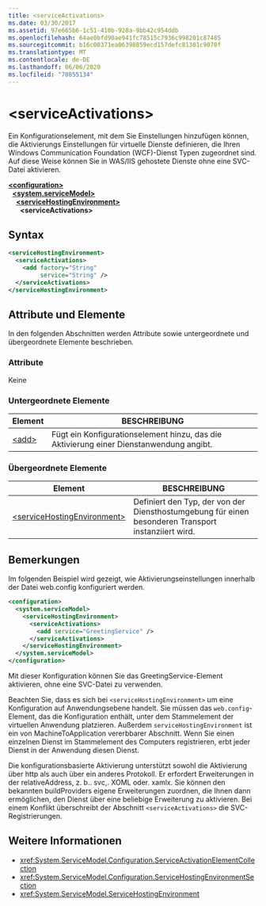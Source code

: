 ```yaml
---
title: <serviceActivations>
ms.date: 03/30/2017
ms.assetid: 97e665b6-1c51-410b-928a-9bb42c954ddb
ms.openlocfilehash: 64ae0bfd90ae941fc78515c7936c998201c87485
ms.sourcegitcommit: b16c00371ea06398859ecd157defc81301c9070f
ms.translationtype: MT
ms.contentlocale: de-DE
ms.lasthandoff: 06/06/2020
ms.locfileid: "70855134"
---
```

# \<serviceActivations>

Ein Konfigurationselement, mit dem Sie Einstellungen hinzufügen können, die Aktivierungs Einstellungen für virtuelle Dienste definieren, die Ihren Windows Communication Foundation (WCF)-Dienst Typen zugeordnet sind. Auf diese Weise können Sie in WAS/IIS gehostete Dienste ohne eine SVC-Datei aktivieren.

[**\<configuration>**](../configuration-element.md)\
&nbsp;&nbsp;[**\<system.serviceModel>**](system-servicemodel.md)\
&nbsp;&nbsp;&nbsp;&nbsp;[**\<serviceHostingEnvironment>**](servicehostingenvironment.md)\
&nbsp;&nbsp;&nbsp;&nbsp;&nbsp;&nbsp;**\<serviceActivations>**  

## <a name="syntax"></a>Syntax

```xml
<serviceHostingEnvironment>
  <serviceActivations>
    <add factory="String"
         service="String" />
  </serviceActivations>
</serviceHostingEnvironment>
```

## <a name="attributes-and-elements"></a>Attribute und Elemente

In den folgenden Abschnitten werden Attribute sowie untergeordnete und übergeordnete Elemente beschrieben.

### <a name="attributes"></a>Attribute

Keine

### <a name="child-elements"></a>Untergeordnete Elemente

|Element|BESCHREIBUNG|
|-------------|-----------------|
|[\<add>](add-of-serviceactivations.md)|Fügt ein Konfigurationselement hinzu, das die Aktivierung einer Dienstanwendung angibt.|

### <a name="parent-elements"></a>Übergeordnete Elemente

|Element|BESCHREIBUNG|
|-------------|-----------------|
|[\<serviceHostingEnvironment>](servicehostingenvironment.md)|Definiert den Typ, der von der Diensthostumgebung für einen besonderen Transport instanziiert wird.|

## <a name="remarks"></a>Bemerkungen

Im folgenden Beispiel wird gezeigt, wie Aktivierungseinstellungen innerhalb der Datei web.config konfiguriert werden.

```xml
<configuration>
  <system.serviceModel>
    <serviceHostingEnvironment>
      <serviceActivations>
        <add service="GreetingService" />
      </serviceActivations>
    </serviceHostingEnvironment>
  </system.serviceModel>
</configuration>
```

Mit dieser Konfiguration können Sie das GreetingService-Element aktivieren, ohne eine SVC-Datei zu verwenden.

Beachten Sie, dass es sich bei `<serviceHostingEnvironment>` um eine Konfiguration auf Anwendungsebene handelt. Sie müssen das `web.config`-Element, das die Konfiguration enthält, unter dem Stammelement der virtuellen Anwendung platzieren. Außerdem `serviceHostingEnvironment` ist ein von MachineToApplication vererbbarer Abschnitt. Wenn Sie einen einzelnen Dienst im Stammelement des Computers registrieren, erbt jeder Dienst in der Anwendung diesen Dienst.

Die konfigurationsbasierte Aktivierung unterstützt sowohl die Aktivierung über http als auch über ein anderes Protokoll. Er erfordert Erweiterungen in der relativeAddress, z. b.. svc,. XOML oder. xamlx. Sie können den bekannten buildProviders eigene Erweiterungen zuordnen, die Ihnen dann ermöglichen, den Dienst über eine beliebige Erweiterung zu aktivieren. Bei einem Konflikt überschreibt der Abschnitt `<serviceActivations>` die SVC-Registrierungen.

## <a name="see-also"></a>Weitere Informationen

- <xref:System.ServiceModel.Configuration.ServiceActivationElementCollection>
- <xref:System.ServiceModel.Configuration.ServiceHostingEnvironmentSection>
- <xref:System.ServiceModel.ServiceHostingEnvironment>
